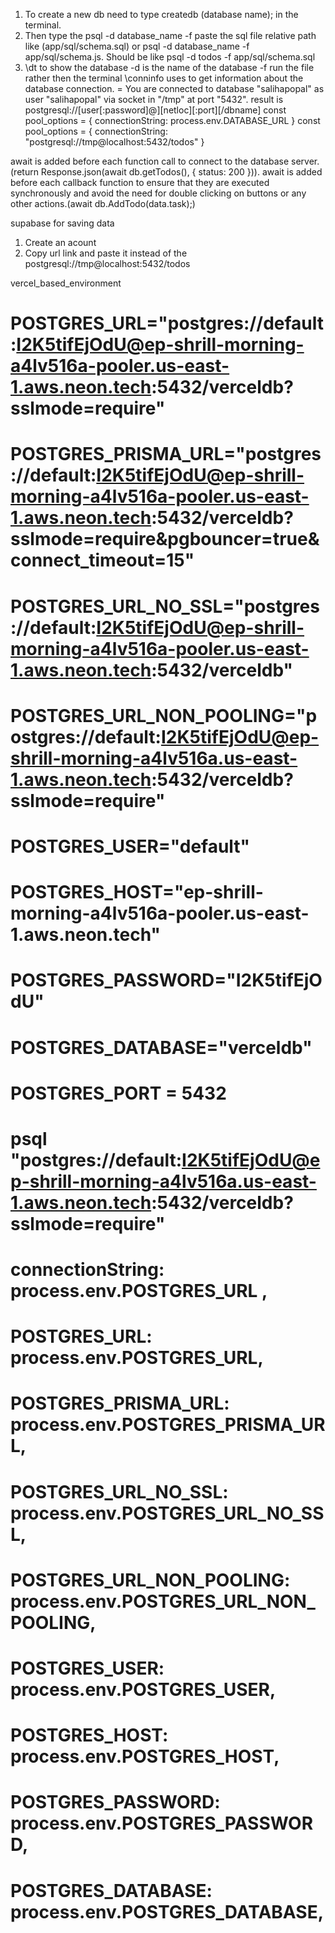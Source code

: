 1. To create a new db need to type createdb (database name); in the terminal.
2. Then type the psql -d database_name -f paste the sql file relative path like (app/sql/schema.sql) or psql -d database_name -f app/sql/schema.js. Should be like psql -d todos -f app/sql/schema.sql
3. \dt to show the database
-d is the name of the database
-f run the file rather then the terminal
\conninfo uses to get information about the database connection. = 
You are connected to database "salihapopal" as user "salihapopal" via socket in "/tmp" at port "5432".
result is postgresql://[user[:password]@][netloc][:port][/dbname]
const pool_options = { connectionString: process.env.DATABASE_URL }
const pool_options = { connectionString: "postgresql://tmp@localhost:5432/todos" }

await is added before each function call to connect to the database server.  (return Response.json(await db.getTodos(), { status: 200 })).
await is added before each callback function to ensure that they are executed synchronously and avoid the need for double clicking on buttons or any other actions.(await db.AddTodo(data.task);)

supabase for saving data 
1. Create an acount
2. Copy url link and paste it instead of the postgresql://tmp@localhost:5432/todos







vercel_based_environment
# POSTGRES_URL="postgres://default:I2K5tifEjOdU@ep-shrill-morning-a4lv516a-pooler.us-east-1.aws.neon.tech:5432/verceldb?sslmode=require"
# POSTGRES_PRISMA_URL="postgres://default:I2K5tifEjOdU@ep-shrill-morning-a4lv516a-pooler.us-east-1.aws.neon.tech:5432/verceldb?sslmode=require&pgbouncer=true&connect_timeout=15"
# POSTGRES_URL_NO_SSL="postgres://default:I2K5tifEjOdU@ep-shrill-morning-a4lv516a-pooler.us-east-1.aws.neon.tech:5432/verceldb"
# POSTGRES_URL_NON_POOLING="postgres://default:I2K5tifEjOdU@ep-shrill-morning-a4lv516a.us-east-1.aws.neon.tech:5432/verceldb?sslmode=require"
# POSTGRES_USER="default"
# POSTGRES_HOST="ep-shrill-morning-a4lv516a-pooler.us-east-1.aws.neon.tech"
# POSTGRES_PASSWORD="I2K5tifEjOdU"
# POSTGRES_DATABASE="verceldb"
# POSTGRES_PORT = 5432
#   psql "postgres://default:I2K5tifEjOdU@ep-shrill-morning-a4lv516a.us-east-1.aws.neon.tech:5432/verceldb?sslmode=require"


  # connectionString: process.env.POSTGRES_URL ,
  # POSTGRES_URL: process.env.POSTGRES_URL,
  # POSTGRES_PRISMA_URL: process.env.POSTGRES_PRISMA_URL,
  # POSTGRES_URL_NO_SSL: process.env.POSTGRES_URL_NO_SSL,
  # POSTGRES_URL_NON_POOLING: process.env.POSTGRES_URL_NON_POOLING,
  # POSTGRES_USER: process.env.POSTGRES_USER,
  # POSTGRES_HOST: process.env.POSTGRES_HOST,
  # POSTGRES_PASSWORD: process.env.POSTGRES_PASSWORD,
  # POSTGRES_DATABASE: process.env.POSTGRES_DATABASE,